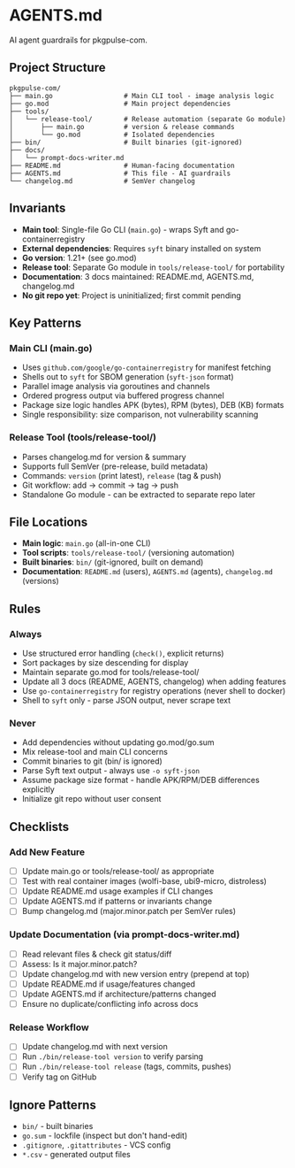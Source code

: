 # AGENTS.md

AI agent guardrails for pkgpulse-com.

## Project Structure

```
pkgpulse-com/
├── main.go                  # Main CLI tool - image analysis logic
├── go.mod                   # Main project dependencies
├── tools/
│   └── release-tool/        # Release automation (separate Go module)
│       ├── main.go          # version & release commands
│       └── go.mod           # Isolated dependencies
├── bin/                     # Built binaries (git-ignored)
├── docs/
│   └── prompt-docs-writer.md
├── README.md                # Human-facing documentation
├── AGENTS.md                # This file - AI guardrails
└── changelog.md             # SemVer changelog
```

## Invariants

- **Main tool**: Single-file Go CLI (`main.go`) - wraps Syft and go-containerregistry
- **External dependencies**: Requires `syft` binary installed on system
- **Go version**: 1.21+ (see go.mod)
- **Release tool**: Separate Go module in `tools/release-tool/` for portability
- **Documentation**: 3 docs maintained: README.md, AGENTS.md, changelog.md
- **No git repo yet**: Project is uninitialized; first commit pending

## Key Patterns

### Main CLI (main.go)
- Uses `github.com/google/go-containerregistry` for manifest fetching
- Shells out to `syft` for SBOM generation (`syft-json` format)
- Parallel image analysis via goroutines and channels
- Ordered progress output via buffered progress channel
- Package size logic handles APK (bytes), RPM (bytes), DEB (KB) formats
- Single responsibility: size comparison, not vulnerability scanning

### Release Tool (tools/release-tool/)
- Parses changelog.md for version & summary
- Supports full SemVer (pre-release, build metadata)
- Commands: `version` (print latest), `release` (tag & push)
- Git workflow: add → commit → tag → push
- Standalone Go module - can be extracted to separate repo later

## File Locations

- **Main logic**: `main.go` (all-in-one CLI)
- **Tool scripts**: `tools/release-tool/` (versioning automation)
- **Built binaries**: `bin/` (git-ignored, built on demand)
- **Documentation**: `README.md` (users), `AGENTS.md` (agents), `changelog.md` (versions)

## Rules

### Always
- Use structured error handling (`check()`, explicit returns)
- Sort packages by size descending for display
- Maintain separate go.mod for tools/release-tool/
- Update all 3 docs (README, AGENTS, changelog) when adding features
- Use `go-containerregistry` for registry operations (never shell to docker)
- Shell to `syft` only - parse JSON output, never scrape text

### Never
- Add dependencies without updating go.mod/go.sum
- Mix release-tool and main CLI concerns
- Commit binaries to git (bin/ is ignored)
- Parse Syft text output - always use `-o syft-json`
- Assume package size format - handle APK/RPM/DEB differences explicitly
- Initialize git repo without user consent

## Checklists

### Add New Feature
- [ ] Update main.go or tools/release-tool/ as appropriate
- [ ] Test with real container images (wolfi-base, ubi9-micro, distroless)
- [ ] Update README.md usage examples if CLI changes
- [ ] Update AGENTS.md if patterns or invariants change
- [ ] Bump changelog.md (major.minor.patch per SemVer rules)

### Update Documentation (via prompt-docs-writer.md)
- [ ] Read relevant files & check git status/diff
- [ ] Assess: Is it major.minor.patch?
- [ ] Update changelog.md with new version entry (prepend at top)
- [ ] Update README.md if usage/features changed
- [ ] Update AGENTS.md if architecture/patterns changed
- [ ] Ensure no duplicate/conflicting info across docs

### Release Workflow
- [ ] Update changelog.md with next version
- [ ] Run `./bin/release-tool version` to verify parsing
- [ ] Run `./bin/release-tool release` (tags, commits, pushes)
- [ ] Verify tag on GitHub

## Ignore Patterns

- `bin/` - built binaries
- `go.sum` - lockfile (inspect but don't hand-edit)
- `.gitignore`, `.gitattributes` - VCS config
- `*.csv` - generated output files
